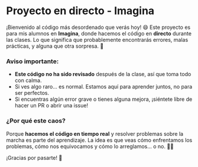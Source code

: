 # Proyecto en directo - Imagina

¡Bienvenido al código más desordenado que verás hoy! 😄 Este proyecto es para mis alumnos en **Imagina**, donde hacemos el código en **directo** durante las clases. Lo que significa que probablemente encontrarás errores, malas prácticas, y alguna que otra sorpresa. 🚧

### Aviso importante:
- **Este código no ha sido revisado** después de la clase, así que toma todo con calma.
- Si ves algo raro... es normal. Estamos aquí para aprender juntos, no para ser perfectos.
- Si encuentras algún error grave o tienes alguna mejora, ¡siéntete libre de hacer un PR o abrir una issue!

### ¿Por qué este caos?
Porque **hacemos el código en tiempo real** y resolver problemas sobre la marcha es parte del aprendizaje. La idea es que veas cómo enfrentamos los problemas, cómo nos equivocamos y cómo lo arreglamos... o no. 🤷‍♂️

¡Gracias por pasarte! 🎉
